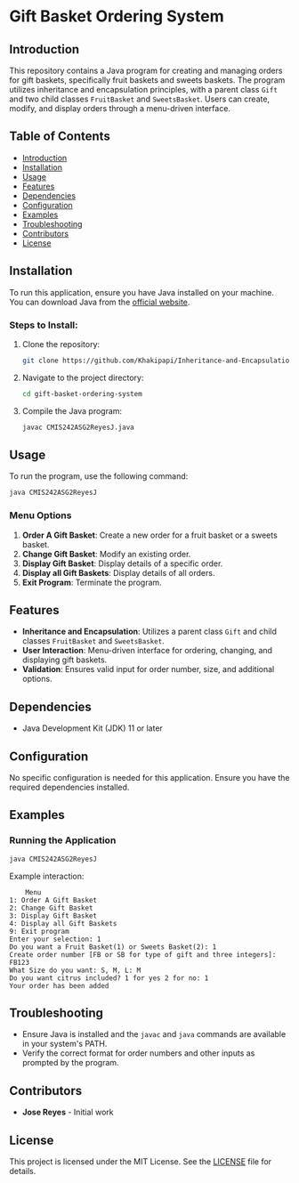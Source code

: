 
# Gift Basket Ordering System

## Introduction
This repository contains a Java program for creating and managing orders for gift baskets, specifically fruit baskets and sweets baskets. The program utilizes inheritance and encapsulation principles, with a parent class `Gift` and two child classes `FruitBasket` and `SweetsBasket`. Users can create, modify, and display orders through a menu-driven interface.

## Table of Contents
- [Introduction](#introduction)
- [Installation](#installation)
- [Usage](#usage)
- [Features](#features)
- [Dependencies](#dependencies)
- [Configuration](#configuration)
- [Examples](#examples)
- [Troubleshooting](#troubleshooting)
- [Contributors](#contributors)
- [License](#license)

## Installation
To run this application, ensure you have Java installed on your machine. You can download Java from the [official website](https://www.oracle.com/java/technologies/javase-jdk11-downloads.html).

### Steps to Install:
1. Clone the repository:
    ```sh
    git clone https://github.com/Khakipapi/Inheritance-and-Encapsulation.git
    ```
2. Navigate to the project directory:
    ```sh
    cd gift-basket-ordering-system
    ```
3. Compile the Java program:
    ```sh
    javac CMIS242ASG2ReyesJ.java
    ```

## Usage
To run the program, use the following command:
```sh
java CMIS242ASG2ReyesJ
```

### Menu Options
1. **Order A Gift Basket**: Create a new order for a fruit basket or a sweets basket.
2. **Change Gift Basket**: Modify an existing order.
3. **Display Gift Basket**: Display details of a specific order.
4. **Display all Gift Baskets**: Display details of all orders.
5. **Exit Program**: Terminate the program.

## Features
- **Inheritance and Encapsulation**: Utilizes a parent class `Gift` and child classes `FruitBasket` and `SweetsBasket`.
- **User Interaction**: Menu-driven interface for ordering, changing, and displaying gift baskets.
- **Validation**: Ensures valid input for order number, size, and additional options.

## Dependencies
- Java Development Kit (JDK) 11 or later

## Configuration
No specific configuration is needed for this application. Ensure you have the required dependencies installed.

## Examples

### Running the Application
```sh
java CMIS242ASG2ReyesJ
```
Example interaction:
```
    Menu
1: Order A Gift Basket
2: Change Gift Basket
3: Display Gift Basket
4: Display all Gift Baskets
9: Exit program
Enter your selection: 1
Do you want a Fruit Basket(1) or Sweets Basket(2): 1
Create order number [FB or SB for type of gift and three integers]: FB123
What Size do you want: S, M, L: M
Do you want citrus included? 1 for yes 2 for no: 1
Your order has been added
```

## Troubleshooting
- Ensure Java is installed and the `javac` and `java` commands are available in your system's PATH.
- Verify the correct format for order numbers and other inputs as prompted by the program.

## Contributors
- **Jose Reyes** - Initial work

## License
This project is licensed under the MIT License. See the [LICENSE](LICENSE) file for details.
